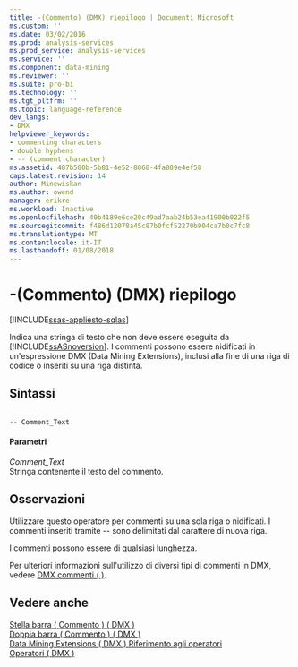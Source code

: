 ```yaml
---
title: -(Commento) (DMX) riepilogo | Documenti Microsoft
ms.custom: ''
ms.date: 03/02/2016
ms.prod: analysis-services
ms.prod_service: analysis-services
ms.service: ''
ms.component: data-mining
ms.reviewer: ''
ms.suite: pro-bi
ms.technology: ''
ms.tgt_pltfrm: ''
ms.topic: language-reference
dev_langs:
- DMX
helpviewer_keywords:
- commenting characters
- double hyphens
- -- (comment character)
ms.assetid: 487b580b-5b81-4e52-8868-4fa809e4ef58
caps.latest.revision: 14
author: Minewiskan
ms.author: owend
manager: erikre
ms.workload: Inactive
ms.openlocfilehash: 40b4189e6ce20c49ad7aab24b53ea41900b022f5
ms.sourcegitcommit: f486d12078a45c87b0fcf52270b904ca7b0c7fc8
ms.translationtype: MT
ms.contentlocale: it-IT
ms.lasthandoff: 01/08/2018
---
```

# <a name="---comment-dmx-summary"></a>-(Commento) (DMX) riepilogo
[!INCLUDE[ssas-appliesto-sqlas](../includes/ssas-appliesto-sqlas.md)]

  Indica una stringa di testo che non deve essere eseguita da [!INCLUDE[ssASnoversion](../includes/ssasnoversion-md.md)]. I commenti possono essere nidificati in un'espressione DMX (Data Mining Extensions), inclusi alla fine di una riga di codice o inseriti su una riga distinta.  
  
## <a name="syntax"></a>Sintassi  
  
```  
  
-- Comment_Text      
```  
  
#### <a name="parameters"></a>Parametri  
 *Comment_Text*  
 Stringa contenente il testo del commento.  
  
## <a name="remarks"></a>Osservazioni  
 Utilizzare questo operatore per commenti su una sola riga o nidificati. I commenti inseriti tramite -- sono delimitati dal carattere di nuova riga.  
  
 I commenti possono essere di qualsiasi lunghezza.  
  
 Per ulteriori informazioni sull'utilizzo di diversi tipi di commenti in DMX, vedere [DMX commenti &#40; &#41;](../dmx/comments-dmx.md).  
  
## <a name="see-also"></a>Vedere anche  
 [Stella barra &#40; Commento &#41; &#40; DMX &#41;](../dmx/slash-star-comment-dmx.md)   
 [Doppia barra &#40; Commento &#41; &#40; DMX &#41;](../dmx/double-slash-comment-dmx.md)   
 [Data Mining Extensions &#40; DMX &#41; Riferimento agli operatori](../dmx/data-mining-extensions-dmx-operator-reference.md)   
 [Operatori &#40; DMX &#41;](../dmx/operators-dmx.md)  
  
  
